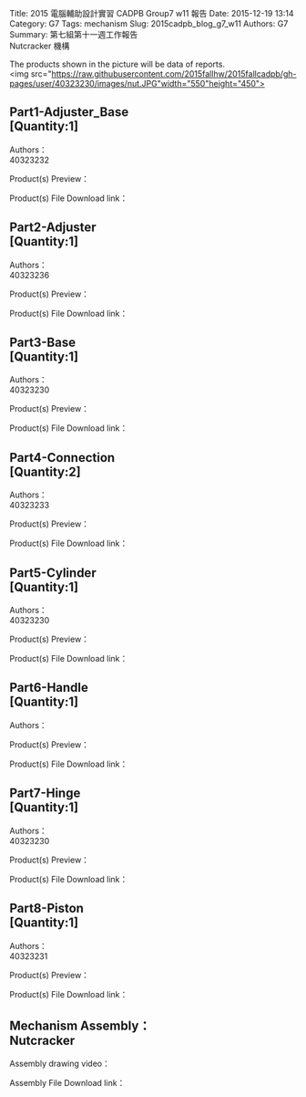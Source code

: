 Title: 2015 電腦輔助設計實習 CADPB Group7 w11 報告
Date: 2015-12-19 13:14
Category: G7
Tags: mechanism
Slug: 2015cadpb_blog_g7_w11
Authors: G7
Summary: 第七組第十一週工作報告<br />Nutcracker 機構

The products shown in the picture will be data of reports.
<br>
<img src="https://raw.githubusercontent.com/2015fallhw/2015fallcadpb/gh-pages/user/40323230/images/nut.JPG"width="550"height="450">
<br>
<h2>Part1-Adjuster_Base</br>[Quantity:1]</h2>

Authors：</br>40323232

Product(s) Preview：


Product(s) File Download link：


<h2>Part2-Adjuster</br>[Quantity:1]</h2>

Authors：</br>40323236

Product(s) Preview：


Product(s) File Download link：


<h2>Part3-Base</br>[Quantity:1]</h2>

Authors：</br>40323230

Product(s) Preview：


Product(s) File Download link：


<h2>Part4-Connection</br>[Quantity:2]</h2>

Authors：</br>40323233

Product(s) Preview：


Product(s) File Download link：


<h2>Part5-Cylinder</br>[Quantity:1]</h2>

Authors：</br>40323230

Product(s) Preview：


Product(s) File Download link：


<h2>Part6-Handle</br>[Quantity:1]</h2>

Authors：

Product(s) Preview：


Product(s) File Download link：


<h2>Part7-Hinge</br>[Quantity:1]</h2>

Authors：</br>40323230

Product(s) Preview：


Product(s) File Download link：


<h2>Part8-Piston</br>[Quantity:1]</h2>

Authors：</br>40323231

Product(s) Preview：


Product(s) File Download link：


<h2>Mechanism Assembly：</br>Nutcracker</h2>

Assembly drawing video：

Assembly File Download link：


